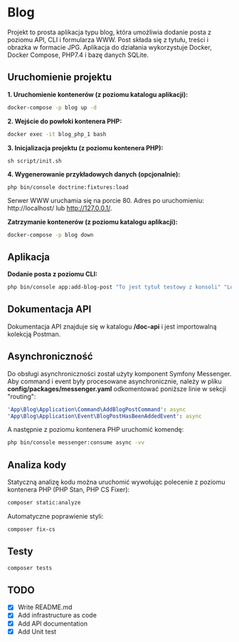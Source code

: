 # Blog

Projekt to prosta aplikacja typu blog, która umożliwia dodanie posta z poziomu API, CLI i formularza WWW. Post składa się z tytułu, treści i obrazka w formacie JPG. Aplikacja do działania wykorzystuje Docker, Docker Compose, PHP7.4 i bazę danych SQLite. 

## Uruchomienie projektu

**1. Uruchomienie kontenerów (z poziomu katalogu aplikacji):**

```bash
docker-compose -p blog up -d
```

**2. Wejście do powłoki kontenera PHP:**

```bash
docker exec -it blog_php_1 bash
```

**3. Inicjalizacja projektu (z poziomu kontenera PHP):**

```
sh script/init.sh
```

**4. Wygenerowanie przykładowych danych (opcjonalnie):**

```
php bin/console doctrine:fixtures:load
```

Serwer WWW uruchamia się na porcie 80. 
Adres po uruchomieniu: http://localhost/ lub http://127.0.0.1/.

**Zatrzymanie kontenerów (z poziomu katalogu aplikacji):**

```bash
docker-compose -p blog down
```

## Aplikacja

**Dodanie posta z poziomu CLI:**

```bash
php bin/console app:add-blog-post "To jest tytuł testowy z konsoli" "Lorem ipsum dolor sit amet, consectetur adipiscing elit, sed do eiusmod tempor incididunt ut labore et dolore magna aliqua." "/var/www/html/tests/example.jpg"
```

## Dokumentacja API

Dokumentacja API znajduje się w katalogu **/doc-api** i jest importowalną kolekcją Postman.

## Asynchroniczność

Do obsługi asynchroniczności został użyty komponent Symfony Messenger. Aby command i event były procesowane asynchronicznie, należy w pliku **config/packages/messenger.yaml** odkomentować poniższe linie w sekcji "routing":

```yaml
'App\Blog\Application\Command\AddBlogPostCommand': async
'App\Blog\Application\Event\BlogPostHasBeenAddedEvent': async
```

A następnie z poziomu kontenera PHP uruchomić komendę:

```bash
php bin/console messenger:consume async -vv
```

## Analiza kody

Statyczną analizę kodu można uruchomić wywołując polecenie z poziomu kontenera PHP (PHP Stan, PHP CS Fixer):

```bash
composer static:analyze
```

Automatyczne poprawienie styli:

```bash
composer fix-cs
```

## Testy

```bash
composer tests
```



## TODO

- [x] Write README.md
- [x] Add infrastructure as code
- [x] Add API documentation
- [x] Add Unit test
